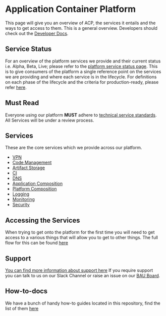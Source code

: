 # Application Container Platform

This page will give you an overview of ACP, the services it entails and the ways to get access to them. This is a general overview. Developers should check out the [Developer Docs](https://github.com/UKHomeOffice/application-container-platform/tree/master/developer-docs).

## Service Status

For an overview of the platform services we provide and their current status i.e. Alpha, Beta, Live; please refer to the [platform service status page](docs/platform_service_status.md). This is to give consumers of the platform a single reference point on the services we are providing and where each service is in the lifecycle. For definitions on each phase of the lifecycle and the criteria for production-ready, please refer [here](docs/service_lifecycle.md).

## **Must Read**
Everyone using our platform **MUST** adhere to [technical service standards](https://github.com/UKHomeOffice/technical-service-requirements/blob/master/docs/ci.md).
All Services will be under a review process.

## Services
These are the core services which we provide across our platform.

* [VPN](docs/authd.md)
* [Code Management](docs/code.md)
* [Artifact Storage](docs/artifacts.md)
* [CI](docs/ci.md)
* [DNS](docs/dns.md)
* [Application Composition](docs/application.md)
* [Platform Composition](docs/platformcomp.md)
* [Logging](docs/logging.md)
* [Monitoring](docs/metrics.md)
* [Security](docs/dr.md)

## Accessing the Services
When trying to get onto the platform for the first time you will need to get access to a various things that will allow you to get to other things. The full flow for this can be found [here](docs/newuser.md)

## Support
[You can find more information about support here](sla.md)
If you require support you can talk to us on our Slack Channel or raise an issue on our [BAU Board](https://github.com/UKHomeOffice/application-container-platform-bau).

## How-to-docs
We have a bunch of handy how-to guides located in this repository, find the list of them [here](how-to-docs/README.md)
